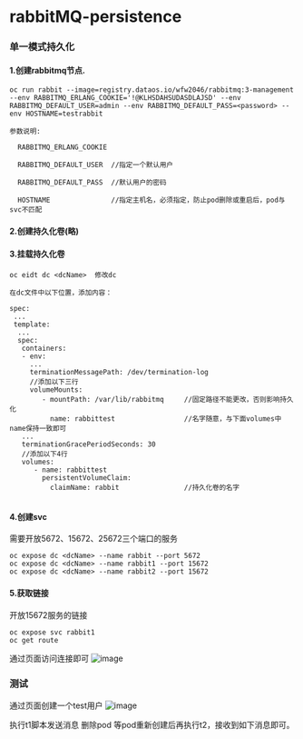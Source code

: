 # rabbitMQ-persistence

### 单一模式持久化

#### 1.创建rabbitmq节点.

```
oc run rabbit --image=registry.dataos.io/wfw2046/rabbitmq:3-management --env RABBITMQ_ERLANG_COOKIE='!@KLHSDAHSUDASDLAJSD' --env RABBITMQ_DEFAULT_USER=admin --env RABBITMQ_DEFAULT_PASS=<password> --env HOSTNAME=testrabbit

参数说明:

  RABBITMQ_ERLANG_COOKIE
  
  RABBITMQ_DEFAULT_USER  //指定一个默认用户
  
  RABBITMQ_DEFAULT_PASS  //默认用户的密码
  
  HOSTNAME               //指定主机名，必须指定，防止pod删除或重启后，pod与svc不匹配

```
#### 2.创建持久化卷(略)

#### 3.挂载持久化卷

```
oc eidt dc <dcName>  修改dc

在dc文件中以下位置，添加内容：

spec:
 ...
 template:
  ...
  spec:
   containers:
   - env:
     ...
     terminationMessagePath: /dev/termination-log
     //添加以下三行
     volumeMounts:
        - mountPath: /var/lib/rabbitmq     //固定路径不能更改，否则影响持久化 
          name: rabbittest                 //名字随意，与下面volumes中name保持一致即可
   ...
   terminationGracePeriodSeconds: 30
   //添加以下4行
   volumes:
      - name: rabbittest
        persistentVolumeClaim:
          claimName: rabbit                //持久化卷的名字
          
```

#### 4.创建svc

需要开放5672、15672、25672三个端口的服务 

```
oc expose dc <dcName> --name rabbit --port 5672
oc expose dc <dcName> --name rabbit1 --port 15672
oc expose dc <dcName> --name rabbit2 --port 15672
```
#### 5.获取链接
开放15672服务的链接
```
oc expose svc rabbit1
oc get route
```
通过页面访问连接即可
![image](https://github.com/asiainfoLDP/rabbitMQ-persistence/blob/master/20161024132106.png)


### 测试

通过页面创建一个test用户
![image](https://github.com/asiainfoLDP/rabbitMQ-persistence/blob/master/20161024132339.png)

执行t1脚本发送消息
删除pod
等pod重新创建后再执行t2，接收到如下消息即可。
